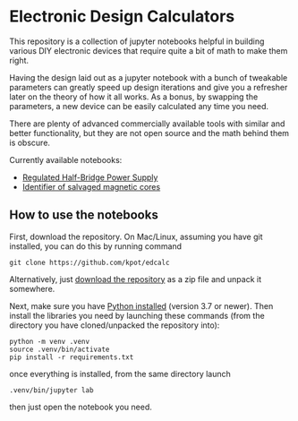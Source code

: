 # Electronic Design Calculators

This repository is a collection of jupyter notebooks helpful in building
various DIY electronic devices that require quite a bit of math to make them
right.

Having the design laid out as a jupyter notebook with a bunch of tweakable
parameters can greatly speed up design iterations and give you a refresher later
on the theory of how it all works. As a bonus, by swapping the parameters,
a new device can be easily calculated any time you need.

There are plenty of advanced commercially available tools with similar
and better functionality, but they are not open source and the math behind
them is obscure.

Currently available notebooks:

* [Regulated Half-Bridge Power Supply](./off_line_half_bridge.ipynb)
* [Identifier of salvaged magnetic cores](./core_param_estimation.ipynb)


## How to use the notebooks

First, download the repository. On Mac/Linux, assuming you have git installed,
you can do this by running command

```
git clone https://github.com/kpot/edcalc
```
Alternatively, just [download the repository](https://github.com/kpot/edcalc/archive/master.zip) as a zip file and unpack it somewhere.

Next, make sure you have [Python installed](https://wiki.python.org/moin/BeginnersGuide/Download) (version 3.7 or newer).
Then install the libraries you need by launching these commands (from the directory
you have cloned/unpacked the repository into):

```
python -m venv .venv
source .venv/bin/activate
pip install -r requirements.txt
```

once everything is installed, from the same directory launch

```
.venv/bin/jupyter lab
```

then just open the notebook you need.